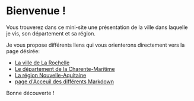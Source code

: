 # Bienvenue !

Vous trouverez dans ce mini-site une présentation de la ville dans laquelle je vis, son département et sa région.

Je vous propose différents liens qui vous orienterons directement vers la page désirée:

- [La ville de La Rochelle](ma-ville.md)
- [Le département de la Charente-Maritime](mon-département.md)
- [La région Nouvelle-Aquitaine](ma-region.md)
- [page d'Acceuil des différents Markdown](../../README.md)

Bonne découverte !
